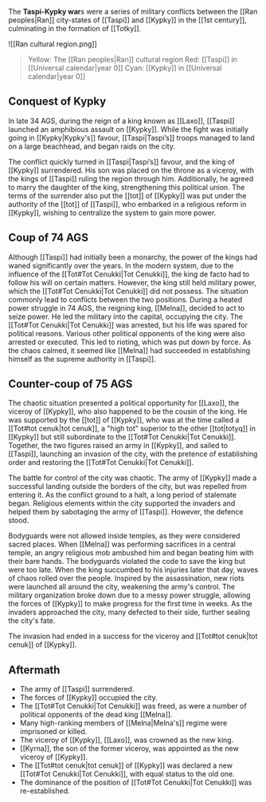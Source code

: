 The **Taspi-Kypky war**s were a series of military conflicts between the [[Ran peoples|Ran]] city-states of [[Taspi]] and [[Kypky]] in the [[1st century]], culminating in the formation of [[Totky]].

![[Ran cultural region.png]]
> Yellow: The [[Ran peoples|Ran]] cultural region
> Red: [[Taspi]] in [[Universal calendar|year 0]]
> Cyan: [[Kypky]] in [[Universal calendar|year 0]]

## Conquest of Kypky
In late 34 AGS, during the reign of a king known as [[Laxo]], [[Taspi]] launched an amphibious assault on [[Kypky]]. While the fight was initially going in [[Kypky|Kypky's]] favour, [[Taspi|Taspi’s]] troops managed to land on a large beachhead, and began raids on the city.

The conflict quickly turned in [[Taspi|Taspi’s]] favour, and the king of [[Kypky]] surrendered. His son was placed on the throne as a viceroy, with the kings of [[Taspi]] ruling the region through him. Additionally, he agreed to marry the daughter of the king, strengthening this political union. The terms of the surrender also put the [[tot]] of [[Kypky]] was put under the authority of the [[tot]] of [[Taspi]], who embarked in a religious reform in [[Kypky]], wishing to centralize the system to gain more power.
## Coup of 74 AGS
Although [[Taspi]] had initially been a monarchy, the power of the kings had waned significantly over the years. In the modern system, due to the influence of the [[Tot#Tot Cenukki|Tot Cenukki]], the king de facto had to follow his will on certain matters. However, the king still held military power, which the [[Tot#Tot Cenukki|Tot Cenukki]] did not possess. The situation commonly lead to conflicts between the two positions. During a heated power struggle in 74 AGS, the reigning king, [[Melna]], decided to act to seize power. He led the military into the capital, occupying the city. The [[Tot#Tot Cenukki|Tot Cenukki]] was arrested, but his life was spared for political reasons. Various other political opponents of the king were also arrested or executed. This led to rioting, which was put down by force. As the chaos calmed, it seemed like [[Melna]] had succeeded in establishing himself as the supreme authority in [[Taspi]].
## Counter-coup of 75 AGS
The chaotic situation presented a political opportunity for [[Laxo]], the viceroy of [[Kypky]], who also happened to be the cousin of the king. He was supported by the [[tot]] of [[Kypky]], who was at the time called a [[Tot#tot cenuk|tot cenuk]], a "high tot" superior to the other [[tot|totyq]] in [[Kypky]] but still subordinate to the [[Tot#Tot Cenukki|Tot Cenukki]]. Together, the two figures raised an army in [[Kypky]], and sailed to [[Taspi]], launching an invasion of the city, with the pretence of establishing order and restoring the [[Tot#Tot Cenukki|Tot Cenukki]].

The battle for control of the city was chaotic. The army of [[Kypky]] made a successful landing outside the borders of the city, but was repelled from entering it. As the conflict ground to a halt, a long period of stalemate began. Religious elements within the city supported the invaders and helped them by sabotaging the army of [[Taspi]]. However, the defence stood.

Bodyguards were not allowed inside temples, as they were considered sacred places. When [[Melna]] was performing sacrifices in a central temple, an angry religious mob ambushed him and began beating him with their bare hands. The bodyguards violated the code to save the king but were too late. When the king succumbed to his injuries later that day, waves of chaos rolled over the people. Inspired by the assassination, new riots were launched all around the city, weakening the army's control. The military organization broke down due to a messy power struggle, allowing the forces of [[Kypky]] to make progress for the first time in weeks. As the invaders approached the city, many defected to their side, further sealing the city's fate.

The invasion had ended in a success for the viceroy and [[Tot#tot cenuk|tot cenuk]] of [[Kypky]].
## Aftermath
- The army of [[Taspi]] surrendered.
- The forces of [[Kypky]] occupied the city.
- The [[Tot#Tot Cenukki|Tot Cenukki]] was freed, as were a number of political opponents of the dead king [[Melna]].
- Many high-ranking members of [[Melna|Melna's]] regime were imprisoned or killed.
- The viceroy of [[Kypky]], [[Laxo]], was crowned as the new king.
- [[Kyrna]], the son of the former viceroy, was appointed as the new viceroy of [[Kypky]].
- The [[Tot#tot cenuk|tot cenuk]] of [[Kypky]] was declared a new [[Tot#Tot Cenukki|Tot Cenukki]], with equal status to the old one.
- The dominance of the position of [[Tot#Tot Cenukki|Tot Cenukki]] was re-established.